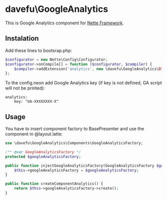 # davefu\GoogleAnalytics

This is Google Analytics component for [Nette Framework](http://nette.org/).

## Instalation
Add these lines to bootsrap.php:
```php
$configurator = new Nette\Config\Configurator;
$configurator->onCompile[] = function ($configurator, $compiler) {
    $compiler->addExtension('analytics', new \davefu\GoogleAnalytics\DI\AnalyticsExtension());
};
```

To the config.neon add Google Analytics key (if key is not defined, GA script will not be printed):
```
analytics:
	key: "UA-XXXXXXXX-X"
```

## Usage
You have to insert component factory to BasePresenter and use the component in @layout.latte:
```php
use \davefu\GoogleAnalytics\Components\GoogleAnalyticsFactory;

/** @var GoogleAnalyticsFactory */
protected $googleAnalyticsFactory;

public function injectGoogleAnalyticsFactory(GoogleAnalyticsFactory $googleAnalyticsFactory) {
	$this->googleAnalyticsFactory = $googleAnalyticsFactory;
}

public function createComponentAnalytics() {
	return $this->googleAnalyticsFactory->create();
}
```